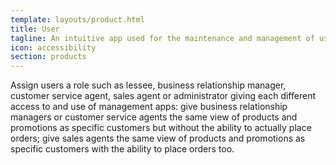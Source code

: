 ```yaml
---
template: layouts/product.html
title: User
tagline: An intuitive app used for the maintenance and management of users and roles
icon: accessibility
section: products
---
```


Assign users a role such as lessee, business relationship manager, customer service agent, sales agent or administrator giving each different access to and use of management apps: give business relationship managers or customer service agents the same view of products and promotions as specific customers but without the ability to actually place orders; give sales agents the same view of products and promotions as specific customers with the ability to place orders too.

